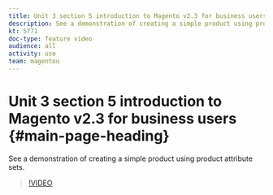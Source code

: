 ```yaml
---
title: Unit 3 section 5 introduction to Magento v2.3 for business users
description: See a demonstration of creating a simple product using product attribute sets.
kt: 5771
doc-type: feature video
audience: all
activity: use
team: magentou
---
```


# Unit 3 section 5 introduction to Magento v2.3 for business users {#main-page-heading}

See a demonstration of creating a simple product using product attribute sets.

>[!VIDEO](https://video.tv.adobe.com/v/35956?quality=12&learn=on)